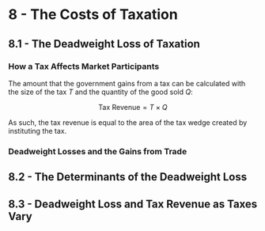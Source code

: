# 8 - The Costs of Taxation

## 8.1 - The Deadweight Loss of Taxation

### How a Tax Affects Market Participants

The amount that the government gains from a tax can be calculated with the size of the tax $T$ and the quantity of the good sold $Q$:

$$ \text{Tax Revenue} = T \times Q $$

As such, the tax revenue is equal to the area of the tax wedge created by instituting the tax.

### Deadweight Losses and the Gains from Trade



## 8.2 - The Determinants of the Deadweight Loss



## 8.3 - Deadweight Loss and Tax Revenue as Taxes Vary


